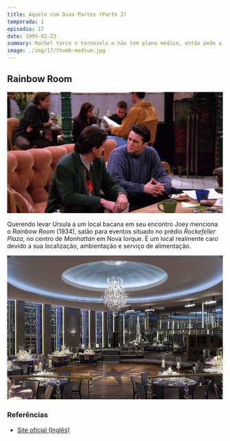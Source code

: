 ```yaml
---
title: Aquele com Duas Partes (Parte 2)
temporada: 1
episodio: 17
date: 1995-02-23
summary: Rachel torce o tornozelo e não tem plano médico, então pede a Monica para trocar de identidade para usar o plano dela.
image: ./img/17/thumb-medium.jpg
---
```


## Rainbow Room

![Rainbow Room](./img/17/rainbow-room.png)

<cena>
  <joey
    original="- Have either of you ever been to the Rainbow Room? Is it expensive?"
    traducao="- Algum de vocês já foi ao Rainbow Room? É caro?"
  />
  <chandler
    original="- Only if you order stuff."
    traducao="- Só se você pedir alguma coisa."
  />
</cena>

Querendo levar Ursula a um local bacana em seu encontro Joey menciona o
*Rainbow Room* (1934), salão para eventos situado no prédio *Rockefeller Plaza*,
no centro de *Manhattan* em Nova Iorque. É um local realmente caro devido a sua
localização, ambientação e serviço de alimentação.

![Rainbow Room - Espaço](./img/17/rainbow-room-espaco.jpg)

### Referências

- [Site oficial (Inglês)](https://rainbowroom.com/our-history/)
